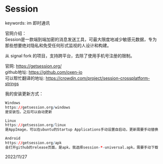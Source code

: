 # Session

keywords: im 即时通讯  

官网介绍：  
Session是一款端到端加密的消息发送工具，可最大限度地减少敏感元数据，专为那些想要绝对隐私和免受任何形式监视的人设计和构建。  

从 signal fork 的项目，支持跨平台，去除了使用手机号注册的限制。  

官网: https://getsession.org/  
github地址: https://github.com/oxen-io  
可以帮忙翻译的地址: https://crowdin.com/project/session-crossplatform-strings  

我的安装更新方式：  
```r
Windows
https://getsession.org/windows
是安装包，之后可以自动更新

Linux
https://getsession.org/linux
是AppImage，可以在ubuntu的Startup Applications手动设置自启动，更新需要手动替换AppImage并更新自启动路径

Android
https://getsession.org/apk
会打开github的release页面，是apk，我选择session-*-universal.apk，需要手动下载更新，F-Droid仓库更新比较慢而且删了一些功能
```


2022/11/27  
